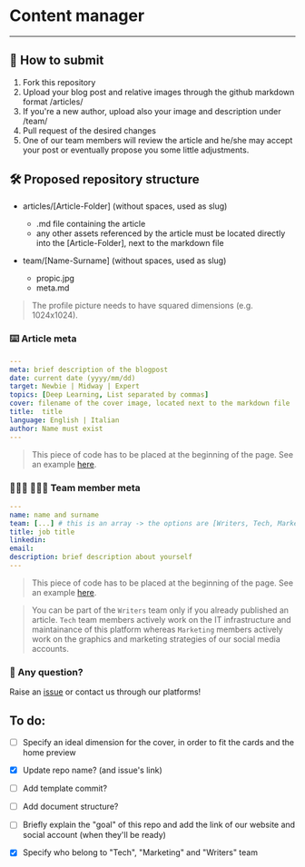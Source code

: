 # Content manager
---

## 📩 How to submit
1. Fork this repository
2. Upload your blog post and relative images through the github markdown format /articles/
3. If you're a new author, upload also your image and description under /team/
4. Pull request of the desired changes
5. One of our team members will review the article and he/she may accept your post or eventually propose you some little adjustments. 

## 🛠 Proposed repository structure
- articles/[Article-Folder] (without spaces, used as slug)
  - .md file containing the article
  - any other assets referenced by the article must be located directly into the [Article-Folder], next to the markdown file

- team/[Name-Surname] (without spaces, used as slug)
  - propic.jpg
  - meta.md

> The profile picture needs to have squared dimensions (e.g. 1024x1024).

### ⌨️ Article meta
```YAML
---
meta: brief description of the blogpost 
date: current date (yyyy/mm/dd)
target: Newbie | Midway | Expert 
topics: [Deep Learning, List separated by commas] 
cover: filename of the cover image, located next to the markdown file 
title:  title
language: English | Italian
author: Name must exist
---
```
> This piece of code has to be placed at the beginning of the page.
> See an example [here](https://github.com/stAItuned/content-manager/blob/main/articles/quando-%C3%A8-nata-l-intelligenza-artificiale/Quando%20%C3%A8%20nata%20l%E2%80%99Intelligenza%20Artificiale.md).

### 🙋🏼‍♀️ 🙆🏽‍♂️ Team member meta
```YAML
---
name: name and surname
team: [...] # this is an array -> the options are [Writers, Tech, Marketing]
title: job title  
linkedin: 
email: 
description: brief description about yourself
---
```

> This piece of code has to be placed at the beginning of the page.
> See an example [here](https://github.com/stAItuned/articles/blob/main/team/Francesco-Di-Salvo/meta.md).

> You can be part of the `Writers` team only if you already published an article. `Tech` team members actively work on the IT infrastructure and maintainance of this platform whereas `Marketing` members actively work on the graphics and marketing strategies of our social media accounts.

### 🤔 Any question? 
Raise an [issue](https://github.com/stAItuned/content-manager/issues) or contact us through our platforms! 


## To do:
- [ ] Specify an ideal dimension for the cover, in order to fit the cards and the home preview 
- [x] Update repo name? (and issue's link)
- [ ] Add template commit? 
- [ ] Add document structure? 
- [ ] Briefly explain the "goal" of this repo and add the link of our website and social account (when they'll be ready)
- [x] Specify who belong to "Tech", "Marketing" and "Writers" team

